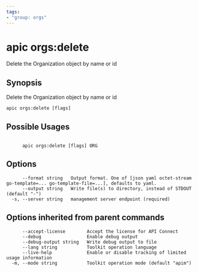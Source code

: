 ```yaml
---
tags:
- "group: orgs"
---
```

# apic orgs:delete

Delete the Organization object by name or id

## Synopsis

Delete the Organization object by name or id

```
apic orgs:delete [flags]
```

## Possible Usages

```

      apic orgs:delete [flags] ORG

```

## Options

```
      --format string   Output format. One of [json yaml octet-stream go-template=... go-template-file=...], defaults to yaml.
      --output string   Write file(s) to directory, instead of STDOUT (default "-")
  -s, --server string   management server endpoint (required)
```

## Options inherited from parent commands

```
      --accept-license        Accept the license for API Connect
      --debug                 Enable debug output
      --debug-output string   Write debug output to file
      --lang string           Toolkit operation language
      --live-help             Enable or disable tracking of limited usage information
  -m, --mode string           Toolkit operation mode (default "apim")
```
